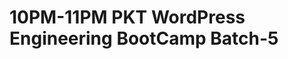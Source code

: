 # 10PM-11PM PKT WordPress Engineering BootCamp Batch-5

<!-- - ## Week 1

   1. [Day 1](https://www.facebook.com/iCodeguru/videos/1856348491443244)
   2. [Day 2]()
   3. [Day 3]()
   4. [Day 4]()
   5. [Day 5]() -->

<!-- - ## Week 

   1. [Day 1]()
   2. [Day 2]()
   3. [Day 3]()
   4. [Day 4]()
   5. [Day 5]() -->